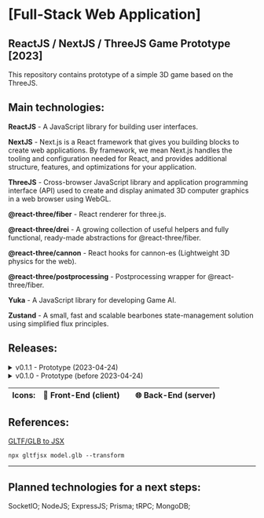# [Full-Stack Web Application]

## ReactJS / NextJS / ThreeJS Game Prototype [2023]

This repository contains prototype of a simple 3D game based on the ThreeJS.

## Main technologies:

**ReactJS** - A JavaScript library for building user interfaces.

**NextJS** - Next.js is a React framework that gives you building blocks to create web applications. By framework, we mean Next.js handles the tooling and configuration needed for React, and provides additional structure, features, and optimizations for your application.

**ThreeJS** - Cross-browser JavaScript library and application programming interface (API) used to create and display animated 3D computer graphics in a web browser using WebGL.

**@react-three/fiber** - React renderer for three.js.

**@react-three/drei** - A growing collection of useful helpers and fully functional, ready-made abstractions for @react-three/fiber.

**@react-three/cannon** - React hooks for cannon-es (Lightweight 3D physics for the web).

**@react-three/postprocessing** - Postprocessing wrapper for @react-three/fiber.

**Yuka** - A JavaScript library for developing Game AI.

**Zustand** - A small, fast and scalable bearbones state-management solution using simplified flux principles.

## Releases:

<details>
<summary>v0.1.1 - Prototype (2023-04-24)</summary>
</details>

<details>
<summary>v0.1.0 - Prototype (before 2023-04-24)</summary>

### New features:

- 🐲 Initialized UI prototype - ReactJS
- 🐲 Prepared a simply 3D scene - ThreeJS, ReactThree
- 🐲 Included path finding movement system - YukaJS
- 🐲 Initialized units store - Zustand
- 🐲 Started auto-targeting system
- 🌐 Initialized backend server - NestJS, SocketIO

</details>

| Icons: | 🐲 Front-End (client) |     | 🌐 Back-End (server) |
| ------ | --------------------- | --- | -------------------- |

## References:

[GLTF/GLB to JSX](https://github.com/pmndrs/gltfjsx)

`npx gltfjsx model.glb --transform`

---

## Planned technologies for a next steps:

SocketIO; NodeJS; ExpressJS; Prisma; tRPC; MongoDB;
